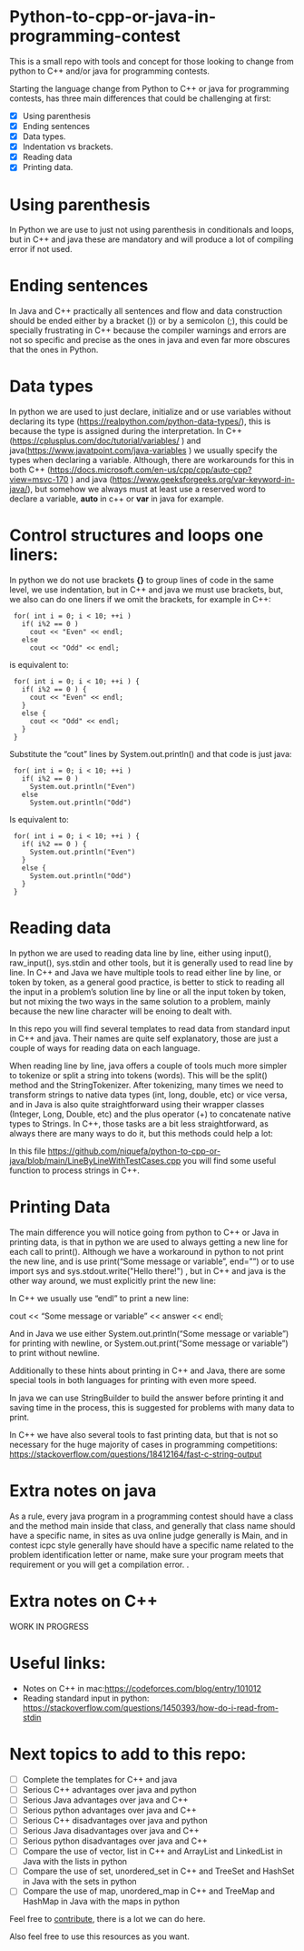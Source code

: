 # Python-to-cpp-or-java-in-programming-contest

This is a small repo with tools and concept for those looking to change from python to C++ and/or java for programming contests.


Starting the language change from Python to C++ or java for programming contests, has three main differences that could be challenging at first: 
- [x] Using parenthesis
- [x] Ending sentences
- [x] Data types.
- [x] Indentation vs brackets.
- [x] Reading data 
- [x] Printing data.

# Using parenthesis
In Python we are use to just not using parenthesis in conditionals and loops, but in C++ and java these are mandatory and will produce a lot of compiling error if not used.

# Ending sentences
In Java and C++ practically all sentences and flow and data construction should be ended either by a bracket (}) or by a semicolon (;), this could be specially frustrating in C++ because the compiler warnings and errors are not so specific and precise as the ones in java and even far more obscures that the ones in Python.

# Data types
In python we are used to just declare, initialize and or use variables without declaring its type (https://realpython.com/python-data-types/), this is because the type is assigned during the interpretation. In C++ (https://cplusplus.com/doc/tutorial/variables/ ) and java(https://www.javatpoint.com/java-variables ) we usually specify the types when declaring a variable. Although, there are workarounds for this in both C++ (https://docs.microsoft.com/en-us/cpp/cpp/auto-cpp?view=msvc-170 ) and java (https://www.geeksforgeeks.org/var-keyword-in-java/), but somehow we always must at least use a reserved word to declare a variable, **auto** in c++ or **var** in java for example.

# Control structures and loops one liners:
In python we do not use brackets **{}** to group lines of code in the same level, we use indentation, but in C++ and java we must use brackets, but, we also can do one liners if we omit the brackets, for example in C++:

```
 for( int i = 0; i < 10; ++i )
   if( i%2 == 0 )
     cout << "Even" << endl;
   else
     cout << "Odd" << endl;
```

is equivalent to:

```
 for( int i = 0; i < 10; ++i ) {
   if( i%2 == 0 ) {
     cout << "Even" << endl;
   }
   else {
     cout << "Odd" << endl;
   } 
 }
```

Substitute the “cout” lines by System.out.println() and that code is just java:

```
 for( int i = 0; i < 10; ++i ) 
   if( i%2 == 0 ) 
     System.out.println("Even")
   else
     System.out.println("Odd")
```

Is equivalent to:

```
 for( int i = 0; i < 10; ++i ) {
   if( i%2 == 0 ) {
     System.out.println("Even")
   }
   else {
     System.out.println("Odd")
   } 
 }
```

# Reading data
In python we are used to reading data line by line, either using input(), raw_input(), sys.stdin and other tools, but it is generally used to read line by line. In C++ and Java we have multiple tools to read either line by line, or token by token, as a general good practice, is better to stick to reading all the input in a problem’s solution line by line or all the input token by token, but not mixing the two ways in the same solution to a problem, mainly because the new line character will be enoing to dealt with.  

In this repo you will find several templates to read data from standard input in C++ and java. Their names are quite self explanatory, those are just a couple of ways for reading data on each language.

When reading line by line, java offers a couple of tools much more simpler to tokenize or split a string into tokens (words). This will be the split() method and the StringTokenizer. After tokenizing, many times we need to transform strings to native data types (int, long, double, etc) or vice versa, and in Java is also quite straightforward using their wrapper classes (Integer, Long, Double, etc) and the plus operator (+) to concatenate native types to Strings. In C++, those tasks are a bit less straightforward, as always there are many ways to do it, but this methods could help a lot:

In this file https://github.com/niquefa/python-to-cpp-or-java/blob/main/LineByLineWithTestCases.cpp you will find some useful function to process strings in C++.

# Printing Data

The main difference you will notice going from python to C++ or Java in printing data, is that in python we are used to always getting a new line for each call to print(). Although we have a workaround in python to not print the new line, and is use print(“Some message or variable”, end=””) or to use import sys and sys.stdout.write("Hello there!") , but in C++ and java is the other way around, we must explicitly print the new line:

In C++ we usually use “endl” to print a new line:

cout << “Some message or variable” << answer << endl;

And in Java we use either System.out.println(“Some message or variable”) for printing with newline, or System.out.print(“Some message or variable”) to print without newline.

Additionally to these hints about printing in C++ and Java, there are some special tools in both languages for printing with even more speed.

In java we can use StringBuilder to build the answer before printing it and saving time in the process, this is suggested for problems with many data to print.

In C++ we have also several tools to fast printing data, but that is not so necessary for the huge majority of cases in programming competitions: https://stackoverflow.com/questions/18412164/fast-c-string-output 

# Extra notes on java
As a rule, every java program in a programming contest should have a class and the method main inside that class, and generally that class name should have a specific name, in sites as uva online judge generally is Main, and in contest icpc style generally have should have a specific name related to the problem identification letter or name, make sure your program meets that requirement or you will get a compilation error. .

# Extra notes on C++
WORK IN PROGRESS

# Useful links:
* Notes on C++ in mac:https://codeforces.com/blog/entry/101012
* Reading standard input in python: https://stackoverflow.com/questions/1450393/how-do-i-read-from-stdin 

# Next topics to add to this repo:
- [ ] Complete the templates for C++ and java
- [ ] Serious C++ advantages over java and python
- [ ] Serious Java advantages over java and C++
- [ ] Serious python advantages over java and C++
- [ ] Serious C++ disadvantages over java and python
- [ ] Serious Java disadvantages over java and C++
- [ ] Serious python disadvantages over java and C++
- [ ] Compare the use of vector, list in C++ and ArrayList and LinkedList in Java with the lists in python
- [ ] Compare the use of set, unordered_set in C++ and TreeSet and HashSet in Java with the sets in python
- [ ] Compare the use of map, unordered_map in C++ and TreeMap and HashMap in Java with the maps in python

Feel free to [contribute]([url](https://github.com/firstcontributions/first-contributions)), there is a lot we can do here. 

Also feel free to use this resources as you want. 
